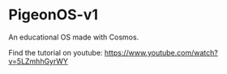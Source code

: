 # PigeonOS-v1
An educational OS made with Cosmos.

Find the tutorial on youtube: https://www.youtube.com/watch?v=5LZmhhGyrWY

